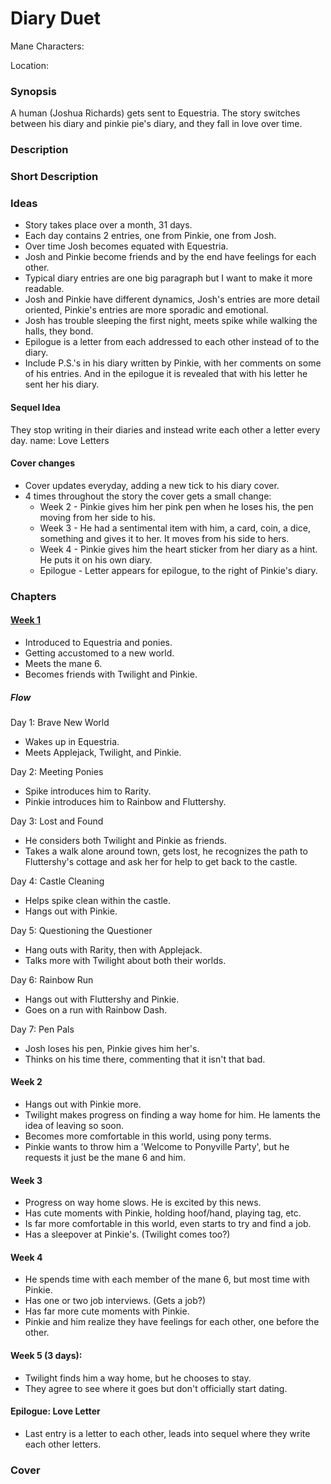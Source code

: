 # Diary Duet

Mane Characters: 

Location: 

### Synopsis

A human (Joshua Richards) gets sent to Equestria. The story switches between his diary and pinkie pie's diary, and they fall in love over time.

### Description


### Short Description


### Ideas

- Story takes place over a month, 31 days.
- Each day contains 2 entries, one from Pinkie, one from Josh.
- Over time Josh becomes equated with Equestria.
- Josh and Pinkie become friends and by the end have feelings for each other.
- Typical diary entries are one big paragraph but I want to make it more readable.
- Josh and Pinkie have different dynamics, Josh's entries are more detail oriented, Pinkie's entries are more sporadic and emotional.
- Josh has trouble sleeping the first night, meets spike while walking the halls, they bond.
- Epilogue is a letter from each addressed to each other instead of to the diary.
- Include P.S.'s in his diary written by Pinkie, with her comments on some of his entries. And in the epilogue it is revealed that with his letter he sent her his diary.

#### Sequel Idea
They stop writing in their diaries and instead write each other a letter every day.
name: Love Letters

#### Cover changes
 - Cover updates everyday, adding a new tick to his diary cover.
 - 4 times throughout the story the cover gets a small change:
   - Week 2 - Pinkie gives him her pink pen when he loses his, the pen moving from her side to his.
   - Week 3 - He had a sentimental item with him, a card, coin, a dice, something and gives it to her. It moves from his side to hers.
   - Week 4 - Pinkie gives him the heart sticker from her diary as a hint. He puts it on his own diary.
   - Epilogue - Letter appears for epilogue, to the right of Pinkie's diary.

### Chapters

#### [Week 1](./01.md)
 - Introduced to Equestria and ponies.
 - Getting accustomed to a new world.
 - Meets the mane 6.
 - Becomes friends with Twilight and Pinkie.

##### Flow
Day 1: Brave New World
 - Wakes up in Equestria.
 - Meets Applejack, Twilight, and Pinkie.

Day 2: Meeting Ponies
 - Spike introduces him to Rarity.
 - Pinkie introduces him to Rainbow and Fluttershy.

Day 3: Lost and Found
 - He considers both Twilight and Pinkie as friends.
 - Takes a walk alone around town, gets lost, he recognizes the path to Fluttershy's cottage and ask her for help to get back to the castle.

Day 4: Castle Cleaning
 - Helps spike clean within the castle.
 - Hangs out with Pinkie.

Day 5: Questioning the Questioner
 - Hang outs with Rarity, then with Applejack.
 - Talks more with Twilight about both their worlds.

Day 6: Rainbow Run
 - Hangs out with Fluttershy and Pinkie.
 - Goes on a run with Rainbow Dash.

Day 7: Pen Pals
 - Josh loses his pen, Pinkie gives him her's.
 - Thinks on his time there, commenting that it isn't that bad.


#### Week 2
 - Hangs out with Pinkie more.
 - Twilight makes progress on finding a way home for him. He laments the idea of leaving so soon.
 - Becomes more comfortable in this world, using pony terms.
 - Pinkie wants to throw him a 'Welcome to Ponyville Party', but he requests it just be the mane 6 and him.

#### Week 3
 - Progress on way home slows. He is excited by this news.
 - Has cute moments with Pinkie, holding hoof/hand, playing tag, etc.
 - Is far more comfortable in this world, even starts to try and find a job.
 - Has a sleepover at Pinkie's. (Twilight comes too?)

#### Week 4
 - He spends time with each member of the mane 6, but most time with Pinkie.
 - Has one or two job interviews. (Gets a job?)
 - Has far more cute moments with Pinkie.
 - Pinkie and him realize they have feelings for each other, one before the other.

#### Week 5 (3 days): 
 - Twilight finds him a way home, but he chooses to stay.
 - They agree to see where it goes but don't officially start dating.

#### Epilogue: Love Letter
 - Last entry is a letter to each other, leads into sequel where they write each other letters.

### Cover


